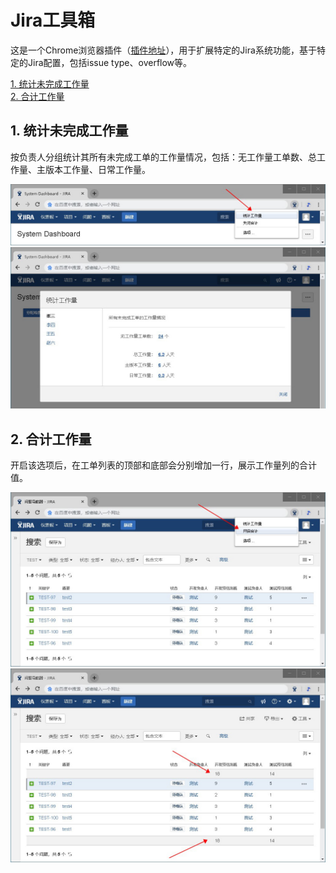 # Jira工具箱  
这是一个Chrome浏览器插件（[插件地址](https://chrome.google.com/webstore/detail/jira%E5%B7%A5%E5%85%B7%E7%AE%B1/kjhcffaehhgmfkgaeajbedcicpleabaf)），用于扩展特定的Jira系统功能，基于特定的Jira配置，包括issue type、overflow等。  

[1. 统计未完成工作量](#1-统计未完成工作量)  
[2. 合计工作量](#2-合计工作量)  

## 1. 统计未完成工作量  
按负责人分组统计其所有未完成工单的工作量情况，包括：无工作量工单数、总工作量、主版本工作量、日常工作量。

![](https://raw.githubusercontent.com/fangguixian/JiraToolkit/master/img/statistical_workload_1.jpg)  
![](https://raw.githubusercontent.com/fangguixian/JiraToolkit/master/img/statistical_workload_2.jpg)  


## 2. 合计工作量  
开启该选项后，在工单列表的顶部和底部会分别增加一行，展示工作量列的合计值。

![](https://raw.githubusercontent.com/fangguixian/JiraToolkit/master/img/workload_sum_1.jpg)  
![](https://raw.githubusercontent.com/fangguixian/JiraToolkit/master/img/workload_sum_2.jpg)  

